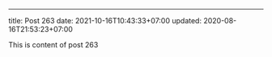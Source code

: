 ---
title: Post 263
date: 2021-10-16T10:43:33+07:00
updated: 2020-08-16T21:53:23+07:00

This is content of post 263